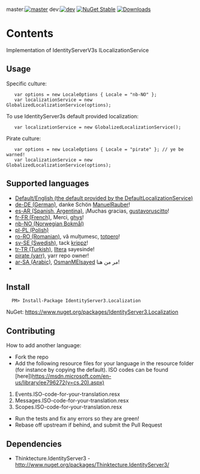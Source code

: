 ﻿master:[![master](https://ci.appveyor.com/api/projects/status/63g2yulmxod35vd1/branch/master?svg=true)](https://ci.appveyor.com/project/JohnKorsnes/identityserver3-contrib-localization/branch/master)
dev:[![dev](https://ci.appveyor.com/api/projects/status/63g2yulmxod35vd1/branch/dev?svg=true)](https://ci.appveyor.com/project/JohnKorsnes/identityserver3-contrib-localization/branch/dev)
[![NuGet Stable](http://img.shields.io/nuget/v/IdentityServer3.Localization.svg?style=flat)](https://www.nuget.org/packages/IdentityServer3.Localization/)
[![Downloads](https://img.shields.io/nuget/dt/IdentityServer3.Localization.svg)](https://www.nuget.org/packages/IdentityServer3.Localization/)

# Contents

Implementation of IdentityServerV3s ILocalizationService


## Usage

Specific culture:
```
   var options = new LocaleOptions { Locale = "nb-NO" };
   var localizationService = new GlobalizedLocalizationService(options);
```

To use IdentityServer3s default provided localization:
```
   var localizationService = new GlobalizedLocalizationService();
```

Pirate culture:
```
   var options = new LocaleOptions { Locale = "pirate" }; // ye be warned!
   var localizationService = new GlobalizedLocalizationService(options);
```


## Supported languages
 * [Default/English (the default provided by the DefaultLocalizationService)](http://johnkors.github.io/IdentityServer3.Contrib.Localization/#/Default)  
 * [de-DE (German)](http://johnkors.github.io/IdentityServer3.Contrib.Localization/#/de-DE), danke Schön [ManuelRauber](https://github.com/ManuelRauber)!
 * [es-AR (Spanish, Argentina)](http://johnkors.github.io/IdentityServer3.Contrib.Localization/#/es-AR), ¡Muchas gracias, [gustavoruscitto](https://github.com/gustavoruscitto)!
 * [fr-FR (French)](http://johnkors.github.io/IdentityServer3.Contrib.Localization/#/fr-FR), Merci, [ghys](https://github.com/ghys)!
 * [nb-NO (Norwegian Bokmål)](http://johnkors.github.io/IdentityServer3.Contrib.Localization/#/nb-NO)
 * [pl-PL (Polish)](http://johnkors.github.io/IdentityServer3.Contrib.Localization/#/pl-PL)
 * [ro-RO (Romanian)](http://johnkors.github.io/IdentityServer3.Contrib.Localization/#/ro-RO), vă mulțumesc, [totpero](https://github.com/totpero)!
 * [sv-SE (Swedish)](http://johnkors.github.io/IdentityServer3.Contrib.Localization/#/de-DE), tack [krippz](https://github.com/krippz)!
 * [tr-TR (Turkish)](http://johnkors.github.io/IdentityServer3.Contrib.Localization/#/tr-TR), [Iltera](https://github.com/iltera) sayesinde!
 * [pirate (yarr)](http://johnkors.github.io/IdentityServer3.Contrib.Localization/#/pirate), yarr repo owner!
 * [ar-SA (Arabic)](http://johnkors.github.io/IdentityServer3.Contrib.Localization/#/ar-SA), [OsmanMElsayed](https://github.com/OsmanMElsayed) مر من هنا!
 * 
## Install

```
  PM> Install-Package IdentityServer3.Localization
```

NuGet:
https://www.nuget.org/packages/IdentityServer3.Localization


## Contributing

How to add another language:

 * Fork the repo
 * Add the following resource files for your language in the resource folder (for instance by copying the default). ISO codes can be found [here])https://msdn.microsoft.com/en-us/library/ee796272(v=cs.20).aspx)

  1. Events.ISO-code-for-your-translation.resx
  2. Messages.ISO-code-for-your-translation.resx
   3. Scopes.ISO-code-for-your-translation.resx

 * Run the tests and fix any errors so they are green!
 * Rebase off upstream if behind, and submit the Pull Request




## Dependencies

 * Thinktecture.IdentityServer3 - http://www.nuget.org/packages/Thinktecture.IdentityServer3/
